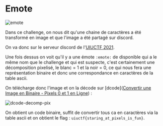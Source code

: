 # Emote

![emote](https://i.imgur.com/XDF96Q0.png)

Dans ce challenge, on nous dit qu'une chaine de caractères a été transformé en image et que l'image a été partagé sur discord.

On va donc sur le serveur discord de l'[UIUCTF 2021](https://discord.gg/E6BAsrhg9B).

Une fois dessus on voit qu'il y a une émote `:emote:` de disponible qui a le même nom que le challenge et qui est suspecte, c'est certainement une décomposition pixelisé, le blanc = 1 et la noir = 0, ce qui nous fera une représentation binaire et donc une correspondance en caractères de la table ascii.

On télécharge donc l'image et on la décode sur [dcode]([Convertir une Image en Binaire - Pixels 0 et 1 en Ligne](https://www.dcode.fr/image-binaire)) :

![dcode-decomp-pix](https://i.imgur.com/23WRvPx.png)

On obtient un code binaire, suffit de convertir tous ca en caractères via la table ascii et on obtient le flag : ``uiuctf{staring_at_pixels_is_fun}``.












